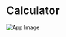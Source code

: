 # Calculator

![App Image](https://github.com/PurinPintakhiew/expo-calculator/assets/calculator.png)